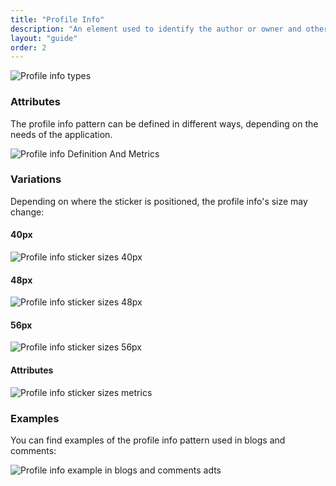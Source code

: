 ```yaml
---
title: "Profile Info"
description: "An element used to identify the author or owner and other related metadata of an asset in sites."
layout: "guide"
order: 2
---
```

![Profile info types](../../../images/sites/ProfileInfoTypes.jpg)

### Attributes

The profile info pattern can be defined in different ways, depending on the needs of the application.

![Profile info Definition And Metrics](../../../images/sites/ProfileInfoDefinitionAndMetrics.jpg)

### Variations

Depending on where the sticker is positioned, the profile info's size may change:

#### 40px

![Profile info sticker sizes 40px](../../../images/sites/ProfileInfoStickerSizes40.jpg)

#### 48px

![Profile info sticker sizes 48px](../../../images/sites/ProfileInfoStickerSizes48.jpg)

#### 56px

![Profile info sticker sizes 56px](../../../images/sites/ProfileInfoStickerSizes56.jpg)

#### Attributes

![Profile info sticker sizes metrics](../../../images/sites/ProfileInfoStickerSizesMetrics.jpg)

### Examples

You can find examples of the profile info pattern used in blogs and comments:

![Profile info example in blogs and comments adts](../../../images/sites/ProfileInfoBlogsExample.jpg)